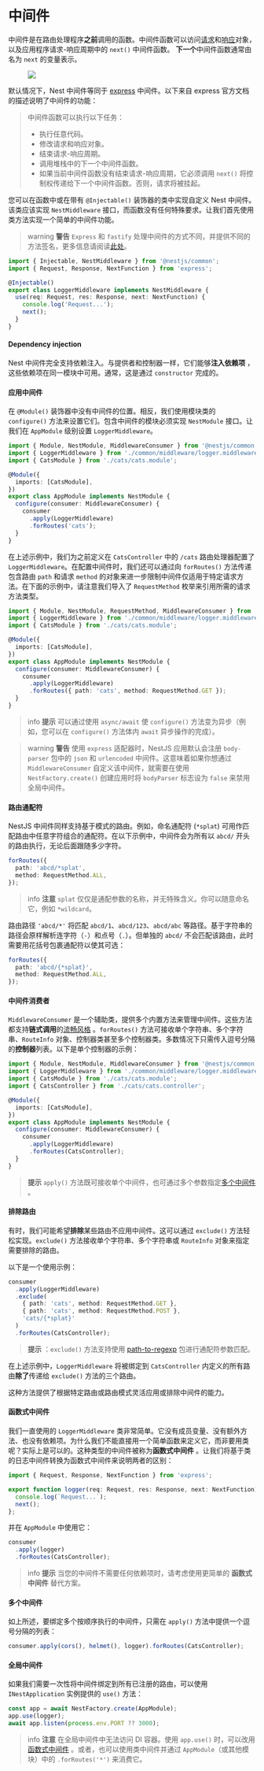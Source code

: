 # 中间件

中间件是在路由处理程序**之前**调用的函数。中间件函数可以访问[请求](https://expressjs.com/en/4x/api.html#req)和[响应](https://expressjs.com/en/4x/api.html#res)对象，以及应用程序请求-响应周期中的 `next()` 中间件函数。 **下一个**中间件函数通常由名为 `next` 的变量表示。

<figure><img class="illustrative-image" src="/assets/Middlewares_1.png" /></figure>

默认情况下，Nest 中间件等同于 [express](https://expressjs.com/en/guide/using-middleware.html) 中间件。以下来自 express 官方文档的描述说明了中间件的功能：

<blockquote class="external">
  中间件函数可以执行以下任务：
  <ul>
    <li>执行任意代码。</li>
    <li>修改请求和响应对象。</li>
    <li>结束请求-响应周期。</li>
    <li>调用堆栈中的下一个中间件函数。</li>
    <li>如果当前中间件函数没有结束请求-响应周期，它必须调用 <code>next()</code> 将控制权传递给下一个中间件函数。否则，请求将被挂起。</li>
  </ul>
</blockquote>

您可以在函数中或在带有 `@Injectable()` 装饰器的类中实现自定义 Nest 中间件。该类应该实现 `NestMiddleware` 接口，而函数没有任何特殊要求。让我们首先使用类方法实现一个简单的中间件功能。

> warning **警告** `Express` 和 `fastify` 处理中间件的方式不同，并提供不同的方法签名，更多信息请阅读[此处](/techniques/performance#中间件)。

```typescript title="logger.middleware"
import { Injectable, NestMiddleware } from '@nestjs/common';
import { Request, Response, NextFunction } from 'express';

@Injectable()
export class LoggerMiddleware implements NestMiddleware {
  use(req: Request, res: Response, next: NextFunction) {
    console.log('Request...');
    next();
  }
}
```

#### Dependency injection

Nest 中间件完全支持依赖注入。与提供者和控制器一样，它们能够**注入依赖项** ，这些依赖项在同一模块中可用。通常，这是通过 `constructor` 完成的。

#### 应用中间件

在 `@Module()` 装饰器中没有中间件的位置。相反，我们使用模块类的 `configure()` 方法来设置它们。包含中间件的模块必须实现 `NestModule` 接口。让我们在 `AppModule` 级别设置 `LoggerMiddleware`。

```typescript title="app.module"
import { Module, NestModule, MiddlewareConsumer } from '@nestjs/common';
import { LoggerMiddleware } from './common/middleware/logger.middleware';
import { CatsModule } from './cats/cats.module';

@Module({
  imports: [CatsModule],
})
export class AppModule implements NestModule {
  configure(consumer: MiddlewareConsumer) {
    consumer
      .apply(LoggerMiddleware)
      .forRoutes('cats');
  }
}
```

在上述示例中，我们为之前定义在 `CatsController` 中的 `/cats` 路由处理器配置了 `LoggerMiddleware`。在配置中间件时，我们还可以通过向 `forRoutes()` 方法传递包含路由 `path` 和请求 `method` 的对象来进一步限制中间件仅适用于特定请求方法。在下面的示例中，请注意我们导入了 `RequestMethod` 枚举来引用所需的请求方法类型。

```typescript title="app.module"
import { Module, NestModule, RequestMethod, MiddlewareConsumer } from '@nestjs/common';
import { LoggerMiddleware } from './common/middleware/logger.middleware';
import { CatsModule } from './cats/cats.module';

@Module({
  imports: [CatsModule],
})
export class AppModule implements NestModule {
  configure(consumer: MiddlewareConsumer) {
    consumer
      .apply(LoggerMiddleware)
      .forRoutes({ path: 'cats', method: RequestMethod.GET });
  }
}
```

> info **提示** 可以通过使用 `async/await` 使 `configure()` 方法变为异步（例如，您可以在 `configure()` 方法体内 `await` 异步操作的完成）。

> warning **警告** 使用 `express` 适配器时，NestJS 应用默认会注册 `body-parser` 包中的 `json` 和 `urlencoded` 中间件。这意味着如果你想通过 `MiddlewareConsumer` 自定义该中间件，就需要在使用 `NestFactory.create()` 创建应用时将 `bodyParser` 标志设为 `false` 来禁用全局中间件。

#### 路由通配符

NestJS 中间件同样支持基于模式的路由。例如，命名通配符 (`*splat`) 可用作匹配路由中任意字符组合的通配符。在以下示例中，中间件会为所有以 `abcd/` 开头的路由执行，无论后面跟随多少字符。

```typescript
forRoutes({
  path: 'abcd/*splat',
  method: RequestMethod.ALL,
});
```

> info **注意** `splat` 仅仅是通配参数的名称，并无特殊含义。你可以随意命名它，例如 `*wildcard`。

路由路径 `'abcd/*'` 将匹配 `abcd/1`、`abcd/123`、`abcd/abc` 等路径。基于字符串的路径会原样解析连字符（`-`）和点号（`.`）。但单独的 `abcd/` 不会匹配该路由，此时需要用花括号包裹通配符以使其可选：

```typescript
forRoutes({
  path: 'abcd/{*splat}',
  method: RequestMethod.ALL,
});
```

#### 中间件消费者

`MiddlewareConsumer` 是一个辅助类，提供多个内置方法来管理中间件。这些方法都支持**链式调用**的[流畅风格](https://en.wikipedia.org/wiki/Fluent_interface) 。`forRoutes()` 方法可接收单个字符串、多个字符串、`RouteInfo` 对象、控制器类甚至多个控制器类。多数情况下只需传入逗号分隔的**控制器**列表。以下是单个控制器的示例：

```typescript title="app.module"
import { Module, NestModule, MiddlewareConsumer } from '@nestjs/common';
import { LoggerMiddleware } from './common/middleware/logger.middleware';
import { CatsModule } from './cats/cats.module';
import { CatsController } from './cats/cats.controller';

@Module({
  imports: [CatsModule],
})
export class AppModule implements NestModule {
  configure(consumer: MiddlewareConsumer) {
    consumer
      .apply(LoggerMiddleware)
      .forRoutes(CatsController);
  }
}
```

> **提示** `apply()` 方法既可接收单个中间件，也可通过多个参数指定[多个中间件](/overview/middlewares#多个中间件) 。

#### 排除路由

有时，我们可能希望**排除**某些路由不应用中间件。这可以通过 `exclude()` 方法轻松实现。`exclude()` 方法接收单个字符串、多个字符串或 `RouteInfo` 对象来指定需要排除的路由。

以下是一个使用示例：

```typescript
consumer
  .apply(LoggerMiddleware)
  .exclude(
    { path: 'cats', method: RequestMethod.GET },
    { path: 'cats', method: RequestMethod.POST },
    'cats/{*splat}'
  )
  .forRoutes(CatsController);
```

> **提示** ：`exclude()` 方法支持使用 [path-to-regexp](https://github.com/pillarjs/path-to-regexp#parameters) 包进行通配符参数匹配。

在上述示例中，`LoggerMiddleware` 将被绑定到 `CatsController` 内定义的所有路由**除了**传递给 `exclude()` 方法的三个路由。

这种方法提供了根据特定路由或路由模式灵活应用或排除中间件的能力。

#### 函数式中间件

我们一直使用的 `LoggerMiddleware` 类非常简单。它没有成员变量、没有额外方法、也没有依赖项。为什么我们不能直接用一个简单函数来定义它，而非要用类呢？实际上是可以的。这种类型的中间件被称为**函数式中间件** 。让我们将基于类的日志中间件转换为函数式中间件来说明两者的区别：

```typescript title="logger.middleware"
import { Request, Response, NextFunction } from 'express';

export function logger(req: Request, res: Response, next: NextFunction) {
  console.log(`Request...`);
  next();
};
```

并在 `AppModule` 中使用它：

```typescript title="app.module"
consumer
  .apply(logger)
  .forRoutes(CatsController);
```

> info **提示** 当您的中间件不需要任何依赖项时，请考虑使用更简单的 **函数式中间件** 替代方案。

#### 多个中间件

如上所述，要绑定多个按顺序执行的中间件，只需在 `apply()` 方法中提供一个逗号分隔的列表：

```typescript
consumer.apply(cors(), helmet(), logger).forRoutes(CatsController);
```

#### 全局中间件

如果我们需要一次性将中间件绑定到所有已注册的路由，可以使用 `INestApplication` 实例提供的 `use()` 方法：

```typescript title="main"
const app = await NestFactory.create(AppModule);
app.use(logger);
await app.listen(process.env.PORT ?? 3000);
```

> info **注意** 在全局中间件中无法访问 DI 容器。使用 `app.use()` 时，可以改用[函数式中间件](middleware#函数式中间件) 。或者，也可以使用类中间件并通过 `AppModule`（或其他模块）中的 `.forRoutes('*')` 来消费它。
